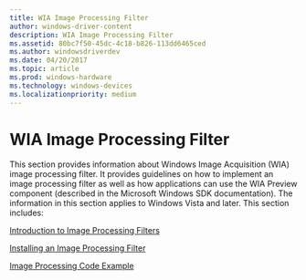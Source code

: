 ```yaml
---
title: WIA Image Processing Filter
author: windows-driver-content
description: WIA Image Processing Filter
ms.assetid: 80bc7f50-45dc-4c18-b826-113dd6465ced
ms.author: windowsdriverdev
ms.date: 04/20/2017
ms.topic: article
ms.prod: windows-hardware
ms.technology: windows-devices
ms.localizationpriority: medium
---
```


# WIA Image Processing Filter





This section provides information about Windows Image Acquisition (WIA) image processing filter. It provides guidelines on how to implement an image processing filter as well as how applications can use the WIA Preview component (described in the Microsoft Windows SDK documentation). The information in this section applies to Windows Vista and later. This section includes:

[Introduction to Image Processing Filters](introduction-to-image-processing-filters.md)

[Installing an Image Processing Filter](installing-an-image-processing-filter.md)

[Image Processing Code Example](image-processing-code-example.md)

 

 




